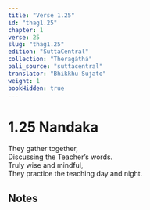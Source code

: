 ```yaml
---
title: "Verse 1.25"
id: "thag1.25"
chapter: 1
verse: 25
slug: "thag1.25"
edition: "SuttaCentral"
collection: "Theragāthā"
pali_source: "suttacentral"
translator: "Bhikkhu Sujato"
weight: 1
bookHidden: true
---
```


# 1.25 Nandaka  

They gather together,  
Discussing the Teacher’s words.  
Truly wise and mindful,  
They practice the teaching day and night.

## Notes